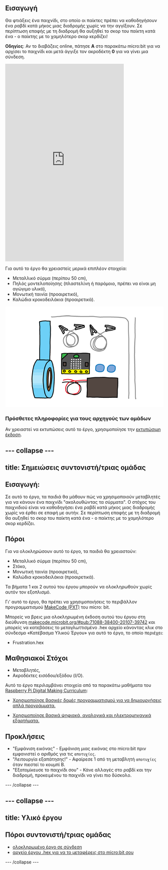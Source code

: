 ## Εισαγωγή

Θα φτιάξεις ένα παιχνίδι, στο οποίο οι παίκτες πρέπει να καθοδηγήσουν ένα ραβδί κατά μήκος μιας διαδρομής χωρίς να την αγγίξουν. Σε περίπτωση επαφής με τη διαδρομή θα αυξηθεί το σκορ του παίκτη κατά ένα - ο παίκτης με το χαμηλότερο σκορ κερδίζει!

**Οδηγίες**: Αν το διαβάζεις online, πάτησε **A** στο παρακάτω micro:bit για να αρχίσει το παιχνίδι και μετά άγγιξε τον ακροδέκτη **0** για να γίνει μια σύνδεση.

<div style="position:relative;height:0;padding-bottom:125%;overflow:hidden;"><iframe style="position:absolute;top:0;left:0;width:75%;height:100%;" src="https://makecode.microbit.org/---run?id=_FEDEdA3v6e64" allowfullscreen="allowfullscreen" sandbox="allow-popups allow-forms allow-scripts allow-same-origin" frameborder="0"></iframe></div>

Για αυτό το έργο θα χρειαστείς μερικά επιπλέον στοιχεία:

* Μεταλλικό σύρμα (περίπου 50 cm),
* Πηλός μοντελοποίησης (πλαστελίνη ή παρόμοιο, πρέπει να είναι μη αγώγιμο υλικό),
* Μονωτική ταινία (προαιρετικό),
* Καλώδια κροκοδειλάκια (προαιρετικά).

![στιγμιότυπο οθόνης](images/frustration-items.png)

### Πρόσθετες πληροφορίες για τους αρχηγούς των ομάδων

Αν χρειαστεί να εκτυπώσεις αυτό το έργο, χρησιμοποίησε την [εκτυπώσιμη έκδοση](https://projects.raspberrypi.org/el-GR/projects/frustration/print).

--- collapse ---
---
title: Σημειώσεις συντονιστή/τριας ομάδας
---

## Εισαγωγή:

Σε αυτό το έργο, τα παιδιά θα μάθουν πώς να χρησιμοποιούν μεταβλητές για να κάνουν ένα παιχνίδι "ακολουθώντας τα σύρματα". Ο στόχος του παιχνιδιού είναι να καθοδηγήσει ένα ραβδί κατά μήκος μιας διαδρομής χωρίς να έρθει σε επαφή με αυτήν. Σε περίπτωση επαφής με τη διαδρομή θα αυξηθεί το σκορ του παίκτη κατά ένα - ο παίκτης με το χαμηλότερο σκορ κερδίζει.

## Πόροι

Για να ολοκληρώσουν αυτό το έργο, τα παιδιά θα χρειαστούν:

* Μεταλλικό σύρμα (περίπου 50 cm),
* Στόκο,
* Μονωτική ταινία (προαιρετικό),
* Καλώδια κροκοδειλάκια (προαιρετικά).

Τα βήματα 1 και 2 αυτού του έργου μπορούν να ολοκληρωθούν χωρίς αυτόν τον εξοπλισμό.

Γι' αυτό το έργο, θα πρέπει να χρησιμοποιήσεις το περιβάλλον προγραμματισμού [MakeCode (PXT)](http://jumpto.cc/pxt-new) του micro: bit.

Μπορείς να βρεις μια ολοκληρωμένη έκδοση αυτού του έργου στη διεύθυνση [makecode.microbit.org/#pub:71088-38400-20107-39742](https://makecode.microbit.org/#pub:71088-38400-20107-39742) και μπορείς να κατεβάσεις το μεταγλωττισμένο .hex αρχείο κάνοντας κλικ στο σύνδεσμο «Κατέβασμα Υλικού Έργου» για αυτό το έργο, το οποίο περιέχει:

* Frustration.hex

## Μαθησιακοί Στόχοι

* Μεταβλητές,
* Ακροδέκτες εισόδου/εξόδου (I/O).

Αυτό το έργο περιλαμβάνει στοιχεία από τα παρακάτω μαθήματα του [Raspberry Pi Digital Making Curriculum](http://rpf.io/curriculum):

* [Χρησιμοποίησε βασικές δομές προγραμματισμού για να δημιουργήσεις απλά προγράμματα.](https://www.raspberrypi.org/curriculum/programming/creator)

* [Χρησιμοποίησε βασικά ψηφιακά, αναλογικά και ηλεκτρομηχανικά εξαρτήματα.](https://www.raspberrypi.org/curriculum/physical-computing/creator)

## Προκλήσεις

* "Εμφάνιση εικόνας" - Εμφάνιση μιας εικόνας στο micro:bit πριν εμφανιστεί ο αριθμός για τις `αποτυχίες`.
* "Λειτουργία εξαπάτησης!" - Αφαίρεσε 1 από τη μεταβλητή `αποτυχίες` όταν πιεστεί το κουμπί Β.
* "Εξατομίκευσε το παιχνίδι σου" - Κάνε αλλαγές στο ραβδί και την διαδρομή, προκειμένου το παιχνίδι να γίνει πιο δύσκολο.

--- /collapse ---

--- collapse ---
---
title: Υλικό έργου
---

## Πόροι συντονιστή/τριας ομάδας

* [ολοκληρωμένο έργο σε σύνδεση](https://makecode.microbit.org/#pub:71088-38400-20107-39742)
* [αρχείο έργου .hex για να το μεταφέρεις στο micro:bit σου](resources/micro-bit-Frustration.hex)

--- /collapse ---